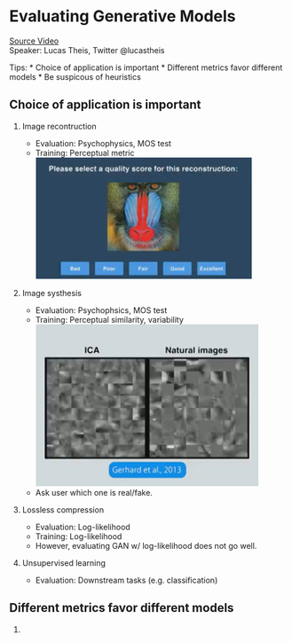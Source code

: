 # Evaluating Generative Models
[Source Video](https://youtu.be/Rqa60NXCPao)   
Speaker: Lucas Theis, Twitter @lucastheis

Tips:
    * Choice of application is important
    * Different metrics favor different models
    * Be suspicous of heuristics

## Choice of application is important
1. Image recontruction
    * Evaluation: Psychophysics, MOS test
    * Training: Perceptual metric   
![evaluation](img/eval_1.png)

2. Image systhesis
    * Evaluation: Psychophsics, MOS test
    * Training: Perceptual similarity, variability   
![synthesis](img/eval_2.png)
    * Ask user which one is real/fake.

3. Lossless compression
    * Evaluation: Log-likelihood
    * Training: Log-likelihood
    * However, evaluating GAN w/ log-likelihood does not go well.

4. Unsupervised learning
    * Evaluation: Downstream tasks (e.g. classification)

## Different metrics favor different models
1. 

